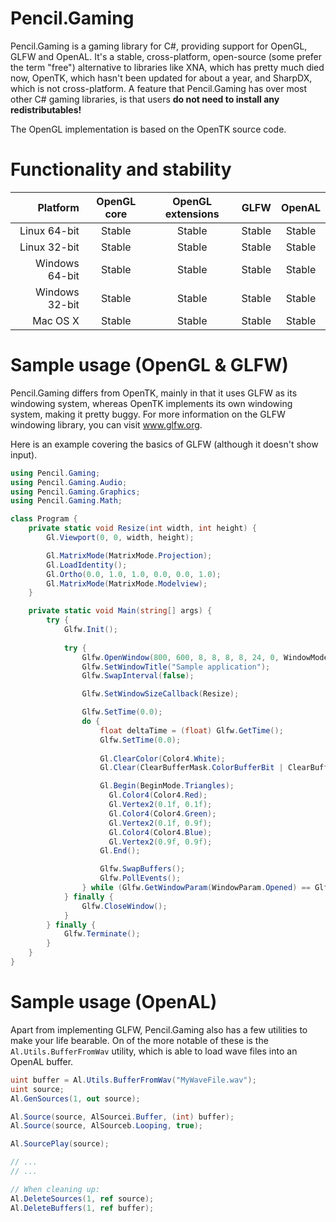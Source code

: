 Pencil.Gaming
=============
Pencil.Gaming is a gaming library for C#, providing support for OpenGL, GLFW and OpenAL. It's a stable, cross-platform, open-source (some prefer the term "free") alternative to libraries like XNA, which has pretty much died now, OpenTK, which hasn't been updated for about a year, and SharpDX, which is not cross-platform. A feature that Pencil.Gaming has over most other C# gaming libraries, is that users **do not need to install any redistributables!** 

The OpenGL implementation is based on the OpenTK source code.

Functionality and stability
===========================

| Platform       | OpenGL core     | OpenGL extensions | GLFW            | OpenAL    |
| --------------:|:---------------:|:-----------------:|:---------------:|:---------:|
| Linux 64-bit   | Stable          | Stable            | Stable          | Stable    |
| Linux 32-bit   | Stable          | Stable            | Stable          | Stable    |
| Windows 64-bit | Stable          | Stable            | Stable          | Stable    |
| Windows 32-bit | Stable          | Stable            | Stable          | Stable    |
| Mac OS X       | Stable          | Stable            | Stable          | Stable    |

Sample usage (OpenGL & GLFW)
============================
Pencil.Gaming differs from OpenTK, mainly in that it uses GLFW as its windowing system, whereas OpenTK implements its own windowing system, making it pretty buggy. For more information on the GLFW windowing library, you can visit www.glfw.org.

Here is an example covering the basics of GLFW (although it doesn't show input).

```C#
using Pencil.Gaming;
using Pencil.Gaming.Audio;
using Pencil.Gaming.Graphics;
using Pencil.Gaming.Math;

class Program {
    private static void Resize(int width, int height) {
        Gl.Viewport(0, 0, width, height);

        Gl.MatrixMode(MatrixMode.Projection);
        Gl.LoadIdentity();
        Gl.Ortho(0.0, 1.0, 1.0, 0.0, 0.0, 1.0);
        Gl.MatrixMode(MatrixMode.Modelview);
    }

    private static void Main(string[] args) {
        try {
            Glfw.Init();
            
            try {
                Glfw.OpenWindow(800, 600, 8, 8, 8, 8, 24, 0, WindowMode.Window);
                Glfw.SetWindowTitle("Sample application");
                Glfw.SwapInterval(false);

                Glfw.SetWindowSizeCallback(Resize);

                Glfw.SetTime(0.0);
                do {
                    float deltaTime = (float) Glfw.GetTime();
                    Glfw.SetTime(0.0);
                    
                    Gl.ClearColor(Color4.White);
                    Gl.Clear(ClearBufferMask.ColorBufferBit | ClearBufferMask.DepthBufferBit);

                    Gl.Begin(BeginMode.Triangles);
                      Gl.Color4(Color4.Red);
                      Gl.Vertex2(0.1f, 0.1f);
                      Gl.Color4(Color4.Green);
                      Gl.Vertex2(0.1f, 0.9f);
                      Gl.Color4(Color4.Blue);
                      Gl.Vertex2(0.9f, 0.9f);
                    Gl.End();

                    Glfw.SwapBuffers();
                    Glfw.PollEvents();
                } while (Glfw.GetWindowParam(WindowParam.Opened) == Glfw.True);
            } finally {
                Glfw.CloseWindow();
            }
        } finally {
            Glfw.Terminate();
        }
    }
}
```

Sample usage (OpenAL)
=====================
Apart from implementing GLFW, Pencil.Gaming also has a few utilities to make your life bearable. On of the more notable of these is the `Al.Utils.BufferFromWav` utility, which is able to load wave files into an OpenAL buffer.

```C#
uint buffer = Al.Utils.BufferFromWav("MyWaveFile.wav");
uint source;
Al.GenSources(1, out source);

Al.Source(source, AlSourcei.Buffer, (int) buffer);
Al.Source(source, AlSourceb.Looping, true);

Al.SourcePlay(source);

// ...
// ...

// When cleaning up:
Al.DeleteSources(1, ref source);
Al.DeleteBuffers(1, ref buffer);
```
